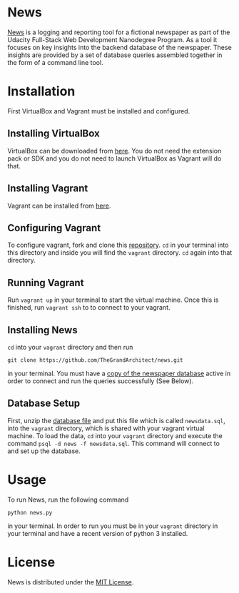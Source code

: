 # News
[News](https://github.com/TheGrandArchitect/news) is a logging and reporting tool for a fictional 
newspaper as part of the Udacity Full-Stack Web Development Nanodegree Program. As a tool it focuses
on key insights into the backend database of the newspaper. These insights are provided by a set 
of database queries assembled together in the form of a command line tool.

# Installation
First VirtualBox and Vagrant must be installed and configured.

## Installing VirtualBox
VirtualBox can be downloaded from [here](https://www.virtualbox.org/wiki/Download_Old_Builds_5_1).
You do not need the extension pack or SDK and you do not need to launch VirtualBox as Vagrant 
will do that.

## Installing Vagrant
Vagrant can be installed from [here](https://www.vagrantup.com/downloads.html).

## Configuring Vagrant
To configure vagrant, fork and clone this [repository](https://github.com/udacity/fullstack-nanodegree-vm).
`cd` in your terminal into this directory and inside you will find the `vagrant` directory.
`cd` again into that directory.

## Running Vagrant
Run `vagrant up` in your terminal to start the virtual machine. Once this is finished, run `vagrant ssh` to
to connect to your vagrant.

## Installing News
`cd` into your `vagrant` directory and then run
```
git clone https://github.com/TheGrandArchitect/news.git
```
in your terminal. You must have a [copy of the newspaper database](https://d17h27t6h515a5.cloudfront.net/topher/2016/August/57b5f748_newsdata/newsdata.zip) active in order to connect
and run the queries successfully (See Below).

## Database Setup
First, unzip the [database file](https://d17h27t6h515a5.cloudfront.net/topher/2016/August/57b5f748_newsdata/newsdata.zip) and
put this file which is called `newsdata.sql`, into the `vagrant` directory, which is shared with your vagrant virtual machine.
To load the data, `cd` into your `vagrant` directory and execute the command `psql -d news -f newsdata.sql`. This command will
connect to and set up the database.

# Usage
To run News, run the following command
```
python news.py
```
in your terminal. In order to run you must be in your `vagrant` directory in your terminal and
have a recent version of python 3 installed.

# License

News is distributed under the [MIT License](https://spdx.org/licenses/MIT.html).
